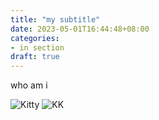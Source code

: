 ```yaml
---
title: "my subtitle"
date: 2023-05-01T16:44:48+08:00
categories: 
- in section
draft: true
---
```



who am i

![Kitty](kitty.png)
![KK](https://e7.pngegg.com/pngimages/549/292/png-clipart-cat-food-kitten-dog-adorable-cat-mammal-cat-like-mammal-thumbnail.png)

